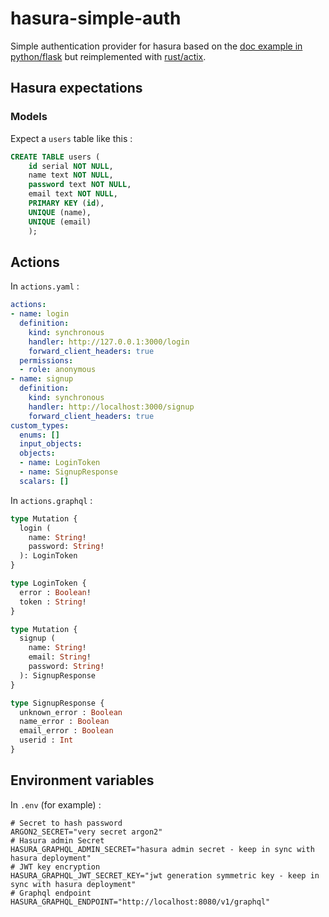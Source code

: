 # hasura-simple-auth

Simple authentication provider for hasura based on the
[doc example in python/flask](https://hasura.io/docs/latest/graphql/core/actions/codegen/python-flask.html#actions-codegen-python-flask) but reimplemented with
[rust/actix](https://actix.rs).

## Hasura expectations

### Models

Expect a `users` table like this :

```sql
CREATE TABLE users (
    id serial NOT NULL,
    name text NOT NULL,
    password text NOT NULL,
    email text NOT NULL,
    PRIMARY KEY (id),
    UNIQUE (name),
    UNIQUE (email)
    );
```

## Actions

In `actions.yaml` :

```yaml
actions:
- name: login
  definition:
    kind: synchronous
    handler: http://127.0.0.1:3000/login
    forward_client_headers: true
  permissions:
  - role: anonymous
- name: signup
  definition:
    kind: synchronous
    handler: http://localhost:3000/signup
    forward_client_headers: true
custom_types:
  enums: []
  input_objects:
  objects:
  - name: LoginToken
  - name: SignupResponse
  scalars: []
```

In `actions.graphql` :

```graphql
type Mutation {
  login (
    name: String!
    password: String!
  ): LoginToken
}   

type LoginToken {
  error : Boolean!
  token : String!
}

type Mutation {
  signup (
    name: String!
    email: String!
    password: String!
  ): SignupResponse
} 

type SignupResponse {
  unknown_error : Boolean
  name_error : Boolean
  email_error : Boolean
  userid : Int
}
```

## Environment variables

In `.env` (for example) :

```
# Secret to hash password
ARGON2_SECRET="very secret argon2"
# Hasura admin Secret
HASURA_GRAPHQL_ADMIN_SECRET="hasura admin secret - keep in sync with hasura deployment"
# JWT key encryption
HASURA_GRAPHQL_JWT_SECRET_KEY="jwt generation symmetric key - keep in sync with hasura deployment"
# Graphql endpoint
HASURA_GRAPHQL_ENDPOINT="http://localhost:8080/v1/graphql"
```